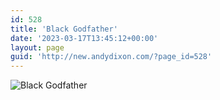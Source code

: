 ```yaml
---
id: 528
title: 'Black Godfather'
date: '2023-03-17T13:45:12+00:00'
layout: page
guid: 'http://new.andydixon.com/?page_id=528'
---
```


![Black Godfather](https://i0.wp.com/assets.g8x2.ldn.idrivee2-23.com/posters/Black%20Godfather%2001.jpg?w=1200&ssl=1 "Black Godfather")